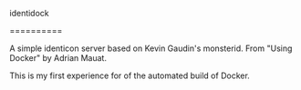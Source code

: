 identidock

==========

A simple identicon server based on Kevin Gaudin's monsterid.
From "Using Docker" by Adrian Mauat.

This is my first experience for of the automated build of Docker.
